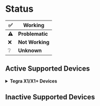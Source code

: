 # Status

|✅|Working|
|-|-------|
|⚠️|**Problematic**|
|❌|**Not Working**|
|❔|**Unknown**|

## Active Supported Devices

<details>
<summary><b><strong>Tegra X1/X1+ Devices</strong></b></summary>

## Nintendo Switch

<img align="right" src="https://github.com/Robotix22/Mu-Tegra/blob/main/Pictures/Nintendo-Switch.png" width="500" alt="Preview">

**Codename: HAC-001** <br />
**Maintainer: [Robotix22](https://github.com/Robotix22/)** <br />
**Contibuter: None** <br />
**Tester: [Robotix22](https://github.com/Robotix22/)**

### UEFI Status

|Feature|Description|State|
|:------|:----------|:---:|
|Display||❌|
|Touchscreen||❌|
|Clocks||❌|
|eMMC||❌|
|SD Card||❌|
|Buttons||❌|
|Joy Cons||❌|
|USB||❌|
|ACPI||❌|

### OS Status

<table>
<tr><th>Windows</th><th>Linux</th></tr>
<tr><td>

|Feature|Description|State|
|:------|:----------|:---:|
|Boot||❌|
|eMMC||❌|
|SD Card||❌|
|Buttons||❌|
|Joy Cons||❌|
|Light Sensor||❌|
|Accelerometer Sensor||❌|
|Gyroscope Sensor||❌|
|NFC Sensor (Joy Con)||❌|
|Battery||❌|
|USB||❌|
|Charging||❌|
|WLAN||❌|
|CPU||❌|
|Touchscreen||❌|
|Bluetooth||❌|
|Speakers||❌|
|GPU||❌|
|Display||❌|
|External Display||❌|
|Vibration (Joy Con)||❌|

</td><td>

|Feature|Description|State|
|:------|:----------|:---:|
|Boot||❌|
|eMMC||❌|
|SD Card||❌|
|Buttons||❌|
|Joy Cons||❌|
|Light Sensor||❌|
|Accelerometer Sensor||❌|
|Gyroscope Sensor||❌|
|NFC Sensor (Joy Con)||❌|
|Battery||❌|
|USB||❌|
|Charging||❌|
|WLAN||❌|
|CPU||❌|
|Touchscreen||❌|
|Bluetooth||❌|
|Speakers||❌|
|GPU||❌|
|Display||❌|
|External Display||❌|
|Vibration (Joy Con)||❌|

</td></tr> </table>

  </summary>
</details>

## Inactive Supported Devices

<!-- TODO: Add Two other Tegra 3 Devices here. -->
